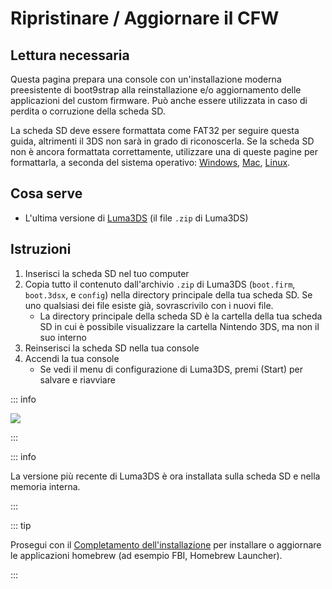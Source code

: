 # Ripristinare / Aggiornare il CFW

## Lettura necessaria

Questa pagina prepara una console con un'installazione moderna preesistente di boot9strap alla reinstallazione e/o aggiornamento delle applicazioni del custom firmware. Può anche essere utilizzata in caso di perdita o corruzione della scheda SD.

La scheda SD deve essere formattata come FAT32 per seguire questa guida, altrimenti il 3DS non sarà in grado di riconoscerla. Se la scheda SD non è ancora formattata correttamente, utilizzare una di queste pagine per formattarla, a seconda del sistema operativo: [Windows](formatting-sd-\(windows\)), [Mac](formatting-sd-\(mac\)), [Linux](formatting-sd-\(linux\)).

## Cosa serve

- L'ultima versione di [Luma3DS](https://github.com/LumaTeam/Luma3DS/releases/latest) (il file `.zip` di Luma3DS)

## Istruzioni

1. Inserisci la scheda SD nel tuo computer
2. Copia tutto il contenuto dall'archivio `.zip` di Luma3DS (`boot.firm`, `boot.3dsx`, e `config`) nella directory principale della tua scheda SD. Se uno qualsiasi dei file esiste già, sovrascrivilo con i nuovi file.
    - La directory principale della scheda SD è la cartella della tua scheda SD in cui è possibile visualizzare la cartella Nintendo 3DS, ma non il suo interno
3. Reinserisci la scheda SD nella tua console
4. Accendi la tua console
    - Se vedi il menu di configurazione di Luma3DS, premi (Start) per salvare e riavviare

::: info

![](/images/screenshots/restoringcfw-root-layout.png)

:::

::: info

La versione più recente di Luma3DS è ora installata sulla scheda SD e nella memoria interna.

:::

::: tip

Prosegui con il [Completamento dell'installazione](finalizing-setup) per installare o aggiornare le applicazioni homebrew (ad esempio FBI, Homebrew Launcher).

:::
